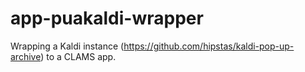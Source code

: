 # app-puakaldi-wrapper
Wrapping a Kaldi instance (https://github.com/hipstas/kaldi-pop-up-archive) to a CLAMS app. 
